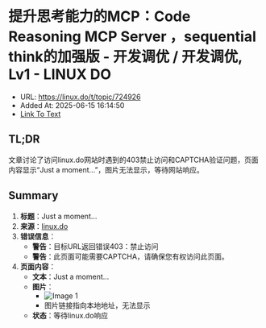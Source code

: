 # 提升思考能力的MCP：Code Reasoning MCP Server ，sequential think的加强版 - 开发调优 / 开发调优, Lv1 - LINUX DO
- URL: https://linux.do/t/topic/724926
- Added At: 2025-06-15 16:14:50
- [Link To Text](2025-06-15-提升思考能力的mcp：code-reasoning-mcp-server-，sequential-think的加强版---开发调优-开发调优,-lv1---linux-do_raw.md)

## TL;DR
文章讨论了访问linux.do网站时遇到的403禁止访问和CAPTCHA验证问题，页面内容显示“Just a moment...”，图片无法显示，等待网站响应。

## Summary
1. **标题**：Just a moment...
2. **来源**：[linux.do](https://linux.do/t/topic/724926)
3. **错误信息**：
   - **警告**：目标URL返回错误403：禁止访问
   - **警告**：此页面可能需要CAPTCHA，请确保您有权访问此页面。
4. **页面内容**：
   - **文本**：Just a moment...
   - **图片**：
     - ![Image 1](blob:http://localhost/c0e5b9b53a51453d3a80371c867e3d18)
     - 图片链接指向本地地址，无法显示
   - **状态**：等待linux.do响应
